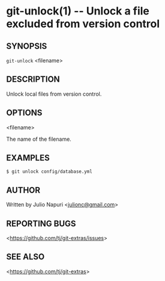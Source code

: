 git-unlock(1) -- Unlock a file excluded from version control
============================================================

## SYNOPSIS

`git-unlock` &lt;filename&gt;

## DESCRIPTION

  Unlock local files from version control.

## OPTIONS

  &lt;filename&gt;

  The name of the filename.

## EXAMPLES

    $ git unlock config/database.yml

## AUTHOR

Written by Julio Napuri &lt;<julionc@gmail.com>&gt;

## REPORTING BUGS

&lt;<https://github.com/tj/git-extras/issues>&gt;

## SEE ALSO

&lt;<https://github.com/tj/git-extras>&gt;

